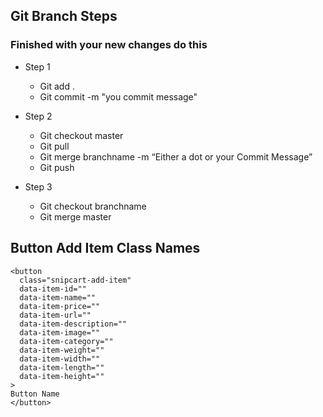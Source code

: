 ## Git Branch Steps
### Finished with your new changes do this
- Step 1
  - Git add .
  - Git commit -m "you commit message"

- Step 2
  - Git checkout master
  - Git pull
  - Git merge branchname -m “Either a dot or your Commit Message”
  - Git push

- Step 3
  - Git checkout branchname
  - Git merge master

## Button Add Item Class Names
```
<button
  class="snipcart-add-item"
  data-item-id=""
  data-item-name=""
  data-item-price=""
  data-item-url=""
  data-item-description=""
  data-item-image=""
  data-item-category=""
  data-item-weight=""
  data-item-width=""
  data-item-length=""
  data-item-height=""
>
Button Name
</button>
```